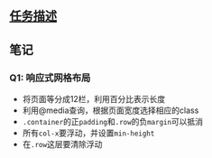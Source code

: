 ## [任务描述](http://ife.baidu.com/course/detail/id/104)

## 笔记

### Q1: 响应式网格布局
- 将页面等分成12栏，利用百分比表示长度
- 利用@media查询，根据页面宽度选择相应的class
- `.container`的正`padding`和`.row`的负`margin`可以抵消
- 所有`col-x`要浮动，并设置`min-height`
- 在`.row`这层要清除浮动
